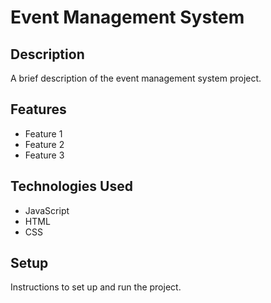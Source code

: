# Event Management System

## Description

A brief description of the event management system project.

## Features

- Feature 1
- Feature 2
- Feature 3

## Technologies Used

- JavaScript
- HTML
- CSS

## Setup

Instructions to set up and run the project.
